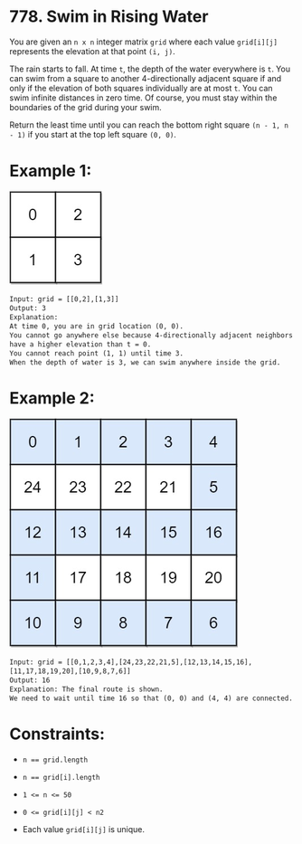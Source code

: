 # 778. Swim in Rising Water

You are given an ```n x n``` integer matrix ```grid``` where each value ```grid[i][j]``` represents the elevation at that point ```(i, j)```.

The rain starts to fall. At time ```t```, the depth of the water everywhere is ```t```. You can swim from a square to another 4-directionally adjacent square if and only if the elevation of both squares individually are at most ```t```. You can swim infinite distances in zero time. Of course, you must stay within the boundaries of the grid during your swim.

Return the least time until you can reach the bottom right square ```(n - 1, n - 1)``` if you start at the top left square ```(0, 0)```.

 

# Example 1:
![](https://github.com/projeto-de-algoritmos-2024/Grafos1_Leet_code/blob/4a55ef79d3a2b7198c03963fe8f46ffbef117be8/Assets/E1.3.jpg)<br>
```
Input: grid = [[0,2],[1,3]]
Output: 3
Explanation:
At time 0, you are in grid location (0, 0).
You cannot go anywhere else because 4-directionally adjacent neighbors have a higher elevation than t = 0.
You cannot reach point (1, 1) until time 3.
When the depth of water is 3, we can swim anywhere inside the grid.
```

# Example 2:
![](https://github.com/projeto-de-algoritmos-2024/Grafos1_Leet_code/blob/4a55ef79d3a2b7198c03963fe8f46ffbef117be8/Assets/E2.3.jpg)<br>
```
Input: grid = [[0,1,2,3,4],[24,23,22,21,5],[12,13,14,15,16],[11,17,18,19,20],[10,9,8,7,6]]
Output: 16
Explanation: The final route is shown.
We need to wait until time 16 so that (0, 0) and (4, 4) are connected.
 ```

# Constraints:

- ```n == grid.length```

- ```n == grid[i].length```

- ```1 <= n <= 50```

- ```0 <= grid[i][j] < n2```

- Each value ```grid[i][j]``` is unique.
